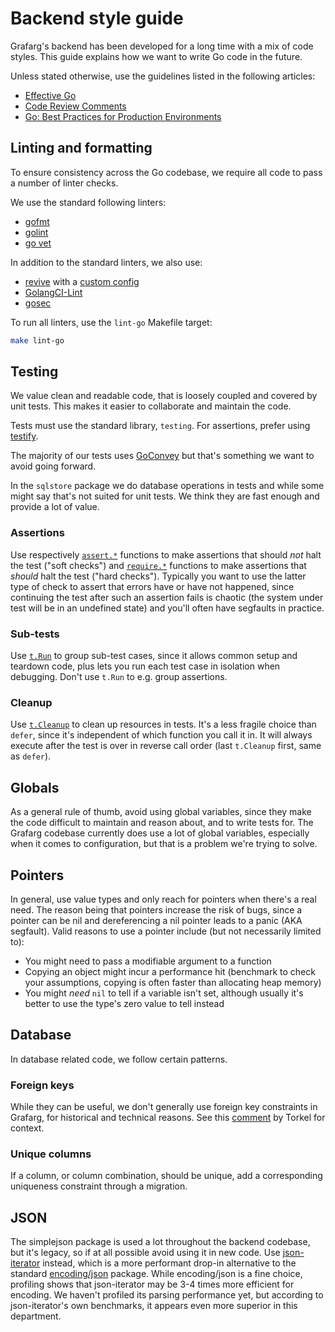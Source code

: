 # Backend style guide

Grafarg's backend has been developed for a long time with a mix of code styles. This guide explains how we want to write Go code in the future.

Unless stated otherwise, use the guidelines listed in the following articles:

- [Effective Go](https://golang.org/doc/effective_go.html)
- [Code Review Comments](https://github.com/golang/go/wiki/CodeReviewComments)
- [Go: Best Practices for Production Environments](http://peter.bourgon.org/go-in-production/#formatting-and-style)

## Linting and formatting

To ensure consistency across the Go codebase, we require all code to pass a number of linter checks.

We use the standard following linters:

- [gofmt](https://golang.org/cmd/gofmt/)
- [golint](https://github.com/golang/lint)
- [go vet](https://golang.org/cmd/vet/)

In addition to the standard linters, we also use:

- [revive](https://revive.run/) with a [custom config](https://github.com/famarker/grafarg/blob/master/conf/revive.toml)
- [GolangCI-Lint](https://github.com/golangci/golangci-lint)
- [gosec](https://github.com/securego/gosec)

To run all linters, use the `lint-go` Makefile target:

```bash
make lint-go
```

## Testing

We value clean and readable code, that is loosely coupled and covered by unit tests. This makes it easier to collaborate and maintain the code.

Tests must use the standard library, `testing`. For assertions, prefer using [testify](https://github.com/stretchr/testify).

The majority of our tests uses [GoConvey](http://goconvey.co/) but that's something we want to avoid going forward.

In the `sqlstore` package we do database operations in tests and while some might say that's not suited for unit tests. We think they are fast enough and provide a lot of value.

### Assertions

Use respectively [`assert.*`](https://github.com/stretchr/testify#assert-package) functions to make assertions that 
should _not_ halt the test ("soft checks") and [`require.*`](https://github.com/stretchr/testify#require-package) 
functions to make assertions that _should_ halt the test ("hard checks"). Typically you want to use the latter type of
check to assert that errors have or have not happened, since continuing the test after such an assertion fails is
chaotic (the system under test will be in an undefined state) and you'll often have segfaults in practice.

### Sub-tests

Use [`t.Run`](https://golang.org/pkg/testing/#T.Run) to group sub-test cases, since it allows common setup and teardown
code, plus lets you run each test case in isolation when debugging. Don't use `t.Run` to e.g. group assertions.

### Cleanup

Use [`t.Cleanup`](https://golang.org/pkg/testing/#T.Cleanup) to clean up resources in tests. It's a less fragile choice than `defer`, since it's independent of which
function you call it in. It will always execute after the test is over in reverse call order (last `t.Cleanup` first, same as `defer`).

## Globals

As a general rule of thumb, avoid using global variables, since they make the code difficult to maintain and reason
about, and to write tests for. The Grafarg codebase currently does use a lot of global variables, especially when
it comes to configuration, but that is a problem we're trying to solve.

## Pointers

In general, use value types and only reach for pointers when there's a real need. The reason being that pointers
increase the risk of bugs, since a pointer can be nil and dereferencing a nil pointer leads to a panic (AKA segfault).
Valid reasons to use a pointer include (but not necessarily limited to):

* You might need to pass a modifiable argument to a function
* Copying an object might incur a performance hit (benchmark to check your assumptions, copying is often faster than
  allocating heap memory)
* You might *need* `nil` to tell if a variable isn't set, although usually it's better to use the type's zero
  value to tell instead

## Database

In database related code, we follow certain patterns.

### Foreign keys

While they can be useful, we don't generally use foreign key constraints in Grafarg, for historical and
technical reasons. See this [comment](https://github.com/famarker/grafarg/issues/3269#issuecomment-383328548) by Torkel 
for context.

### Unique columns

If a column, or column combination, should be unique, add a corresponding uniqueness constraint through a migration.

## JSON

The simplejson package is used a lot throughout the backend codebase, but it's legacy, so if at all possible
avoid using it in new code. Use [json-iterator](https://github.com/json-iterator/go) instead, which is a more performant 
drop-in alternative to the standard [encoding/json](https://golang.org/pkg/encoding/json/) package. While encoding/json
is a fine choice, profiling shows that json-iterator may be 3-4 times more efficient for encoding. We haven't profiled
its parsing performance yet, but according to json-iterator's own benchmarks, it appears even more superior in this
department.
